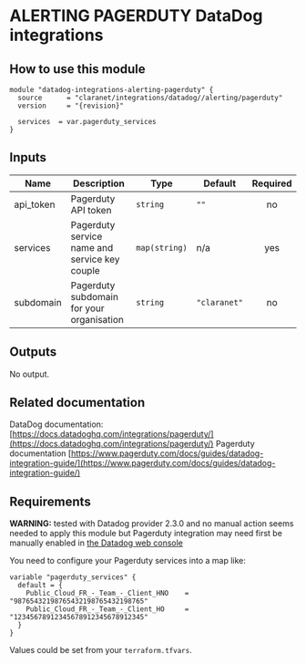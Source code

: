 # ALERTING PAGERDUTY DataDog integrations

## How to use this module

```hcl
module "datadog-integrations-alerting-pagerduty" {
  source      = "claranet/integrations/datadog//alerting/pagerduty"
  version     = "{revision}"

  services  = var.pagerduty_services
}

```

## Inputs

| Name | Description | Type | Default | Required |
|------|-------------|------|---------|:-----:|
| api\_token | Pagerduty API token | `string` | `""` | no |
| services | Pagerduty service name and service key couple | `map(string)` | n/a | yes |
| subdomain | Pagerduty subdomain for your organisation | `string` | `"claranet"` | no |

## Outputs

No output.

## Related documentation

DataDog documentation: [https://docs.datadoghq.com/integrations/pagerduty/](https://docs.datadoghq.com/integrations/pagerduty/)
Pagerduty documentation [https://www.pagerduty.com/docs/guides/datadog-integration-guide/](https://www.pagerduty.com/docs/guides/datadog-integration-guide/)

## Requirements

**WARNING:** tested with Datadog provider 2.3.0 and no manual action seems needed to apply this module but Pagerduty integration
may need first be manually enabled in [the Datadog web console](https://myaccount.datadoghq.com/account/settings#integrations/pagerduty)

You need to configure your Pagerduty services into a map like:

```
variable "pagerduty_services" {
  default = {
    Public_Cloud_FR_-_Team_-_Client_HNO    = "98765432198765432198765432198765"
    Public_Cloud_FR_-_Team_-_Client_HO     = "12345678912345678912345678912345"
  }
}

```

Values could be set from your `terraform.tfvars`.
